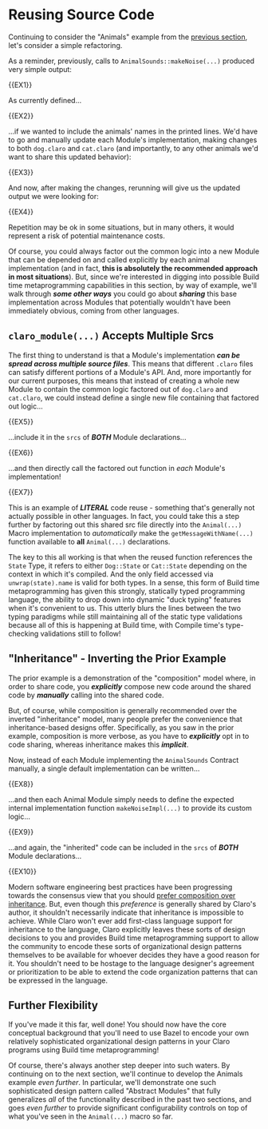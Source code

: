 # Reusing Source Code

Continuing to consider the "Animals" example from the 
[previous section](../reusing_module_apis/reusing_module_apis.generated_docs.md), let's consider a simple refactoring.

As a reminder, previously, calls to `AnimalSounds::makeNoise(...)` produced very simple output:

{{EX1}}

As currently defined...

{{EX2}}

...if we wanted to include the animals' names in the printed lines. We'd have to go and manually update each 
Module's implementation, making changes to both `dog.claro` and `cat.claro` (and importantly, to any other animals we'd
want to share this updated behavior):

{{EX3}}

And now, after making the changes, rerunning will give us the updated output we were looking for:

{{EX4}}

Repetition may be ok in some situations, but in many others, it would represent a risk of potential maintenance costs.

Of course, you could always factor out the common logic into a new Module that can be depended on and called explicitly
by each animal implementation (and in fact, **this is absolutely the recommended approach in most situations**). But,
since we're interested in digging into possible Build time metaprogramming capabilities in this section, by way of
example, we'll walk through _**some other ways**_ you could go about _**sharing**_ this base implementation across
Modules that potentially wouldn't have been immediately obvious, coming from other languages.

## `claro_module(...)` Accepts Multiple Srcs

The first thing to understand is that a Module's implementation _**can be spread across multiple source files**_. This
means that different `.claro` files can satisfy different portions of a Module's API. And, more importantly for our
current purposes, this means that instead of creating a whole new Module to contain the common logic factored out of
`dog.claro` and `cat.claro`, we could instead define a single new file containing that factored out logic...

{{EX5}}

...include it in the `srcs` of **_BOTH_** Module declarations...

{{EX6}}

...and then directly call the factored out function in _each_ Module's implementation!

{{EX7}}

This is an example of **_LITERAL_** code reuse - something that's generally not actually possible in other languages.
In fact, you could take this a step further by factoring out this shared src file directly into the `Animal(...)` Macro
implementation to _automatically_ make the `getMessageWithName(...)` function available to **all** `Animal(...)`
declarations.

<div class="warning">

The key to this all working is that when the reused function references the `State` Type, it refers to either 
`Dog::State` or `Cat::State` depending on the context in which it's compiled. And the only field accessed via
`unwrap(state).name` is valid for both types. In a sense, this form of Build time metaprogramming has given this 
strongly, statically typed programming language, the ability to drop down into dynamic "duck typing" features when it's
convenient to us. This utterly blurs the lines between the two typing paradigms while still maintaining all of the
static type validations because all of this is happening at Build time, with Compile time's type-checking validations
still to follow!  
</div>

## "Inheritance" - Inverting the Prior Example

The prior example is a demonstration of the "composition" model where, in order to share code, you **_explicitly_** 
compose new code around the shared code by **_manually_** calling into the shared code. 

But, of course, while composition is generally recommended over the inverted "inheritance" model, many people prefer the
convenience that inheritance-based designs offer. Specifically, as you saw in the prior example, composition is more
verbose, as you have to **_explicitly_** opt in to code sharing, whereas inheritance makes this **_implicit_**.

Now, instead of each Module implementing the `AnimalSounds` Contract manually, a single default implementation can be
written...

{{EX8}}

...and then each Animal Module simply needs to define the expected internal implementation function `makeNoiseImpl(...)`
to provide its custom logic...

{{EX9}}

...and again, the "inherited" code can be included in the `srcs` of **_BOTH_** Module declarations...

{{EX10}}

<div class="warning">

Modern software engineering best practices have been progressing towards the consensus view that you should 
<a href="https://www.wikiwand.com/en/Composition_over_inheritance#Benefits" target="_blank">prefer composition over inheritance</a>.
But, even though this _preference_ is generally shared by Claro's author, it shouldn't necessarily indicate that
inheritance is impossible to achieve. While Claro won't ever add first-class language support for inheritance to the
language, Claro explicitly leaves these sorts of design decisions to you and provides Build time metaprogramming support
to allow the community to encode these sorts of organizational design patterns themselves to be available for whoever
decides they have a good reason for it. You shouldn't need to be hostage to the language designer's agreement or
prioritization to be able to extend the code organization patterns that can be expressed in the language.
</div>

## Further Flexibility

If you've made it this far, well done! You should now have the core conceptual background that you'll need to use
Bazel to encode your own relatively sophisticated organizational design patterns in your Claro programs using Build time
metaprogramming! 

Of course, there's always another step deeper into such waters. By continuing on to the next section, we'll continue to
develop the Animals example _even further_. In particular, we'll demonstrate one such sophisticated design pattern
called "Abstract Modules" that fully generalizes _all_ of the functionality described in the past two sections, and
goes _even further_ to provide significant configurability controls on top of what you've seen in the `Animal(...)`
macro so far.